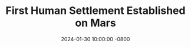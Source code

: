 ---
title: "First Human Settlement Established on Mars"
date: 2024-01-30 10:00:00 -0800
more: "Watch the talk ->>"
link_target: "#label-talk-1"
---